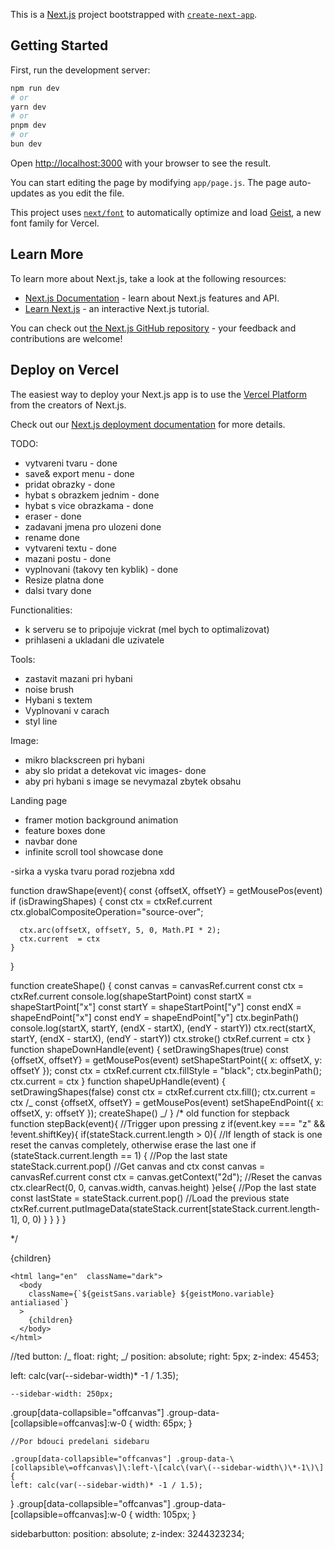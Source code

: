 This is a [Next.js](https://nextjs.org) project bootstrapped with [`create-next-app`](https://github.com/vercel/next.js/tree/canary/packages/create-next-app).

## Getting Started

First, run the development server:

```bash
npm run dev
# or
yarn dev
# or
pnpm dev
# or
bun dev
```

Open [http://localhost:3000](http://localhost:3000) with your browser to see the result.

You can start editing the page by modifying `app/page.js`. The page auto-updates as you edit the file.

This project uses [`next/font`](https://nextjs.org/docs/app/building-your-application/optimizing/fonts) to automatically optimize and load [Geist](https://vercel.com/font), a new font family for Vercel.

## Learn More

To learn more about Next.js, take a look at the following resources:

- [Next.js Documentation](https://nextjs.org/docs) - learn about Next.js features and API.
- [Learn Next.js](https://nextjs.org/learn) - an interactive Next.js tutorial.

You can check out [the Next.js GitHub repository](https://github.com/vercel/next.js) - your feedback and contributions are welcome!

## Deploy on Vercel

The easiest way to deploy your Next.js app is to use the [Vercel Platform](https://vercel.com/new?utm_medium=default-template&filter=next.js&utm_source=create-next-app&utm_campaign=create-next-app-readme) from the creators of Next.js.

Check out our [Next.js deployment documentation](https://nextjs.org/docs/app/building-your-application/deploying) for more details.

TODO:

- vytvareni tvaru - done
- save& export menu - done
- pridat obrazky - done
- hybat s obrazkem jednim - done
- hybat s vice obrazkama - done
- eraser - done
- zadavani jmena pro ulozeni done
- rename done
- vytvareni textu - done
- mazani postu - done
- vyplnovani (takovy ten kyblik) - done
- Resize platna done
- dalsi tvary done


Functionalities:

- k serveru se to pripojuje vickrat (mel bych to optimalizovat)
- prihlaseni a ukladani dle uzivatele

Tools:

- zastavit mazani pri hybani
- noise brush
- Hybani s textem
- Vyplnovani v carach
- styl line

Image:

- mikro blackscreen pri hybani
- aby slo pridat a detekovat vic images- done
- aby pri hybani s image se nevymazal zbytek obsahu


Landing page
- framer motion background animation
- feature boxes done
- navbar done
- infinite scroll tool showcase done

-sirka a vyska tvaru porad rozjebna
   xdd
<!---
npm install flowbite
npm install socket.io socket.io-client
npm install --save three
npm install canvasinput
npm install mongodb
npm install
npm install konva react-konva
npm install react-icons --save
npm install mongoose
npm install tailwindcss @tailwindcss/cli
npm install tailwindcss @tailwindcss/postcss postcss
npm install fabric
npm i @flaticon/flaticon-uicons

- git status (get status of changes)
- git pull (pull changes from main and merges them)
- git fetch (pull changes from mainwithout meging them)
- git clone repository-url (clones the repository to current folder on local machien)
- git add file (adds file tobe commited)
- git commit -m"message" (stages changes to local repository)
- git push (uploads the changes to github)
- git log (display commit history)




npm install --global windows-build-tools
npm install canvas
-->

function drawShape(event){
const {offsetX, offsetY} = getMousePos(event)
if (isDrawingShapes) {
const ctx = ctxRef.current
ctx.globalCompositeOperation="source-over";

      ctx.arc(offsetX, offsetY, 5, 0, Math.PI * 2);
      ctx.current  = ctx
    }

}

function createShape() {
const canvas = canvasRef.current
const ctx = ctxRef.current
console.log(shapeStartPoint)
const startX = shapeStartPoint["x"]
const startY = shapeStartPoint["y"]
const endX = shapeEndPoint["x"]
const endY = shapeEndPoint["y"]
ctx.beginPath()
console.log(startX, startY, (endX - startX), (endY - startY))
ctx.rect(startX, startY, (endX - startX), (endY - startY))
ctx.stroke()
ctxRef.current = ctx
}
function shapeDownHandle(event) {
setDrawingShapes(true)
const {offsetX, offsetY} = getMousePos(event)
setShapeStartPoint({ x: offsetX, y: offsetY });
const ctx = ctxRef.current
ctx.fillStyle = "black";
ctx.beginPath();
ctx.current = ctx
}
function shapeUpHandle(event) {
setDrawingShapes(false)
const ctx = ctxRef.current
ctx.fill();
ctx.current = ctx
/_
const {offsetX, offsetY} = getMousePos(event)
setShapeEndPoint({ x: offsetX, y: offsetY });
createShape()
_/
}
/\*
old function for stepback
function stepBack(event){
//Trigger upon pressing z
if(event.key === "z" && !event.shiftKey){
if(stateStack.current.length > 0){
//If length of stack is one reset the canvas completely, otherwise erase the last one
if (stateStack.current.length == 1) {
//Pop the last state
stateStack.current.pop()
//Get canvas and ctx
const canvas = canvasRef.current
const ctx = canvas.getContext("2d");
//Reset the canvas
ctx.clearRect(0, 0, canvas.width, canvas.height)
}else{
//Pop the last state
const lastState = stateStack.current.pop()
//Load the previous state
ctxRef.current.putImageData(stateStack.current[stateStack.current.length-1], 0, 0)
}
}
}
}

\*/

  <html lang="en"  className="dark">
      <body
        className={`${geistSans.variable} ${geistMono.variable} antialiased`}
      >
        <SidebarProvider>
          <AppSidebar />
          <main>
            <SidebarTrigger />
            {children}
          </main>
        </SidebarProvider>
      </body>
    </html>

    <html lang="en"  className="dark">
      <body
        className={`${geistSans.variable} ${geistMono.variable} antialiased`}
      >
        {children}
      </body>
    </html>

//ted
button:
/_ float: right; _/
position: absolute;
right: 5px;
z-index: 45453;

left: calc(var(--sidebar-width)\* -1 / 1.35);

    --sidebar-width: 250px;

.group[data-collapsible="offcanvas"] .group-data-\[collapsible\=offcanvas\]\:w-0 {
width: 65px;
}

    //Por bdouci predelani sidebaru

    .group[data-collapsible="offcanvas"] .group-data-\[collapsible\=offcanvas\]\:left-\[calc\(var\(--sidebar-width\)\*-1\)\] {
    left: calc(var(--sidebar-width)* -1 / 1.5);

}
.group[data-collapsible="offcanvas"] .group-data-\[collapsible\=offcanvas\]\:w-0 {
width: 105px;
}

sidebarbutton:
position: absolute;
z-index: 3244323234;
